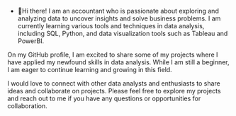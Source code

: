 - 👋Hi there! I am an accountant who is passionate about exploring and analyzing data to uncover insights and solve business problems. I am currently learning various tools and techniques in data analysis, including SQL, Python, and data visualization tools such as Tableau and PowerBI.

On my GitHub profile, I am excited to share some of my projects where I have applied my newfound skills in data analysis. While I am still a beginner, I am eager to continue learning and growing in this field.

I would love to connect with other data analysts and enthusiasts to share ideas and collaborate on projects. Please feel free to explore my projects and reach out to me if you have any questions or opportunities for collaboration.

<!---
Helen-sew/Helen-sew is a ✨ special ✨ repository because its `README.md` (this file) appears on your GitHub profile.
You can click the Preview link to take a look at your changes.
--->
